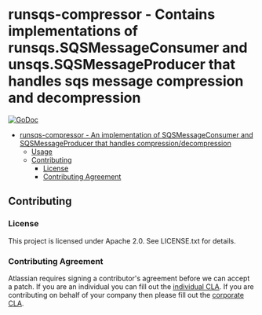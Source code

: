 <a id="markdown-runsqs-compressor---an-implementation-of-runsqs.SQSMessageConsumer-and-runsq.SQSMessageProducer-that-adds-compression/decompression" name="runsqs-compressor---an-implementation-of-runsqs.SQSMessageConsumer-and-runsq.SQSMessageProducer-that-adds-compression/decompression"></a>
# runsqs-compressor - Contains implementations of runsqs.SQSMessageConsumer and unsqs.SQSMessageProducer that handles sqs message compression and decompression
[![GoDoc](https://godoc.org/github.com/asecurityteam/runsqs-compressor?status.svg)](https://godoc.org/github.com/asecurityteam/runsqs-compressor)
<!-- TOC -->

- [runsqs-compressor - An implementation of SQSMessageConsumer and SQSMessageProducer that handles compression/decompression](#runsqs-compressor---an-implementation-of-messageprocessor-that-adds-stats)
    - [Usage](#usage)
    - [Contributing](#contributing)
        - [License](#license)
        - [Contributing Agreement](#contributing-agreement)

<!-- /TOC -->


<a id="markdown-contributing" name="contributing"></a>
## Contributing

<a id="markdown-license" name="license"></a>
### License

This project is licensed under Apache 2.0. See LICENSE.txt for details.

<a id="markdown-contributing-agreement" name="contributing-agreement"></a>
### Contributing Agreement

Atlassian requires signing a contributor's agreement before we can accept a
patch. If you are an individual you can fill out the
[individual CLA](https://na2.docusign.net/Member/PowerFormSigning.aspx?PowerFormId=3f94fbdc-2fbe-46ac-b14c-5d152700ae5d).
If you are contributing on behalf of your company then please fill out the
[corporate CLA](https://na2.docusign.net/Member/PowerFormSigning.aspx?PowerFormId=e1c17c66-ca4d-4aab-a953-2c231af4a20b).
